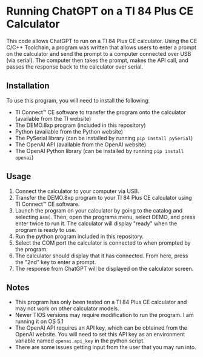# Running ChatGPT on a TI 84 Plus CE Calculator
This code allows ChatGPT to run on a TI 84 Plus CE calculator. Using the CE C/C++ Toolchain, a program was written that allows users to enter a prompt on the calculator and send the prompt to a computer connected over USB (via serial). The computer then takes the prompt, makes the API call, and passes the response back to the calculator over serial.
## Installation
To use this program, you will need to install the following:

 - TI Connect™ CE software to transfer the program onto the calculator (available from the TI website)
 - The DEMO.8xp program (included in this repository)
 - Python (available from the Python website)
 - The PySerial library (can be installed by running `pip install pySerial`)
 - The OpenAI API (available from the OpenAI website)
 - The OpenAI Python library (can be installed by running `pip install openai`)

## Usage

 1. Connect the calculator to your computer via USB.
 2. Transfer the DEMO.8xp program to your TI 84 Plus CE calculator using TI Connect™ CE software.
 3. Launch the program on your calculator by going to the catalog and selecting `Asm(`. Then, open the programs menu, select DEMO, and press enter twice to run it. The calculator will display "ready" when the program is ready to use.
 4. Run the python program included in this repository.
 5. Select the COM port the calculator is connected to when prompted by the program.
 6. The calculator should display that it has connected. From here, press the "2nd" key to enter a prompt.
 7. The response from ChatGPT will be displayed on the calculator screen.

## Notes

 - This program has only been tested on a TI 84 Plus CE calculator and may not work on other calculator models.
 - Newer TIOS versions may require modification to run the program. I am running it on OS 5.1
 - The OpenAI API requires an API key, which can be obtained from the OpenAI website. You will need to set this API key as an environment variable named `openai.api_key` in the python script.
 - There are some issues getting input from the user that you may run into.

